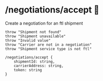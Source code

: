# /negotiations/accept 👤

Create a negotiation for an ftl shipment

```ejs
throw "Shipment not found"
throw "Shipment unavailable"
throw "Invalid value"
throw "Carrier are not in a negotiation"
throw "Shipment service type is not ftl"

/negotiations/accept {
    shipmentId: string,
    carrierAddress: string,
    token: string
}
```
